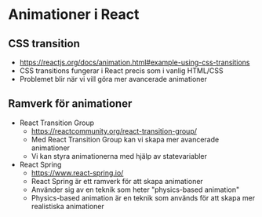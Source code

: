 # Animationer i React

## CSS transition

- https://reactjs.org/docs/animation.html#example-using-css-transitions
- CSS transitions fungerar i React precis som i vanlig HTML/CSS
- Problemet blir när vi vill göra mer avancerade animationer

## Ramverk för animationer

- React Transition Group
  - https://reactcommunity.org/react-transition-group/
  - Med React Transition Group kan vi skapa mer avancerade animationer
  - Vi kan styra animationerna med hjälp av statevariabler
- React Spring
  - https://www.react-spring.io/
  - React Spring är ett ramverk för att skapa animationer
  - Använder sig av en teknik som heter "physics-based animation"
  - Physics-based animation är en teknik som används för att skapa mer realistiska animationer